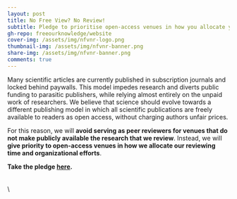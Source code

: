 ```yaml
---
layout: post
title: No Free View? No Review!
subtitle: Pledge to prioritise open-access venues in how you allocate your reviewing time and organizational efforts
gh-repo: freeourknowledge/website
cover-img: /assets/img/nfvnr-logo.png
thumbnail-img: /assets/img/nfvnr-banner.png
share-img: /assets/img/nfvnr-banner.png
comments: true
---
```


Many scientific articles are currently published in subscription journals and locked behind paywalls. This model impedes research and diverts public funding to parasitic publishers, while relying almost entirely on the unpaid work of researchers. We believe that science should evolve towards a different publishing model in which all scientific publications are freely available to readers as open access, without charging authors unfair prices.

For this reason, we will **avoid serving as peer reviewers for venues that do not make publicly available the research that we review**. Instead, we will **give priority to open-access venues in how we allocate our reviewing time and organizational efforts**.

**Take the pledge [here](https://nofreeviewnoreview.org/).**
\
\
\
\
